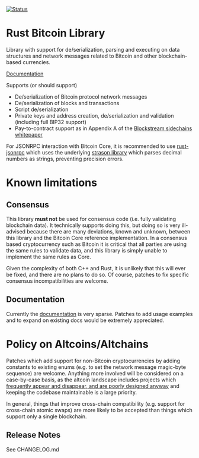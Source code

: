 [![Status](https://travis-ci.org/rust-bitcoin/rust-bitcoin.png?branch=master)](https://travis-ci.org/rust-bitcoin/rust-bitcoin)

# Rust Bitcoin Library

Library with support for de/serialization, parsing and executing on data
structures and network messages related to Bitcoin and other blockchain-based
currencies.

[Documentation](https://docs.rs/bitcoin/)

Supports (or should support)

* De/serialization of Bitcoin protocol network messages
* De/serialization of blocks and transactions
* Script de/serialization
* Private keys and address creation, de/serialization and validation (including full BIP32 support)
* Pay-to-contract support as in Appendix A of the [Blockstream sidechains whitepaper](https://www.blockstream.com/sidechains.pdf)

For JSONRPC interaction with Bitcoin Core, it is recommended to use [rust-jsonrpc](https://github.com/apoelstra/rust-jsonrpc)
which uses the underlying [strason library](https://github.com/apoelstra/strason)
which parses decimal numbers as strings, preventing precision errors.


# Known limitations

## Consensus

This library **must not** be used for consensus code (i.e. fully validating
blockchain data). It technically supports doing this, but doing so is very
ill-advised because there are many deviations, known and unknown, between
this library and the Bitcoin Core reference implementation. In a consensus
based cryptocurrency such as Bitcoin it is critical that all parties are
using the same rules to validate data, and this library is simply unable
to implement the same rules as Core.

Given the complexity of both C++ and Rust, it is unlikely that this will
ever be fixed, and there are no plans to do so. Of course, patches to
fix specific consensus incompatibilities are welcome.

## Documentation

Currently the [documentation](https://www.wpsoftware.net/rustdoc/bitcoin/)
is very sparse. Patches to add usage examples and to expand on existing
docs would be extremely appreciated.


# Policy on Altcoins/Altchains

Patches which add support for non-Bitcoin cryptocurrencies by adding constants
to existing enums (e.g. to set the network message magic-byte sequence) are
welcome. Anything more involved will be considered on a case-by-case basis,
as the altcoin landscape includes projects which [frequently appear and
disappear, and are poorly designed anyway](https://download.wpsoftware.net/bitcoin/alts.pdf)
and keeping the codebase maintainable is a large priority.

In general, things that improve cross-chain compatibility (e.g. support for
cross-chain atomic swaps) are more likely to be accepted than things which
support only a single blockchain.


## Release Notes

See CHANGELOG.md

